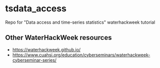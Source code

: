 # tsdata_access
Repo for "Data access and time-series statistics" waterhackweek tutorial

## Other WaterHackWeek resources
- https://waterhackweek.github.io/
- https://www.cuahsi.org/education/cyberseminars/waterhackweek-cyberseminar-series/
